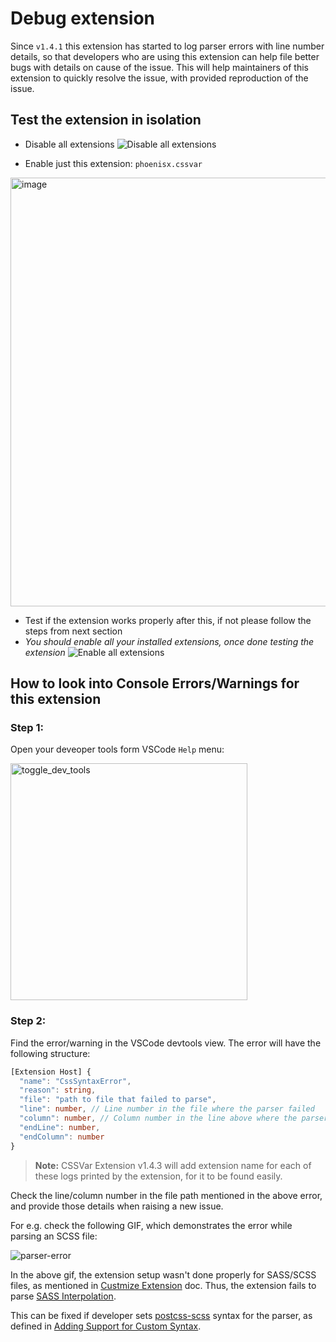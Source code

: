 # Debug extension

Since `v1.4.1` this extension has started to log parser errors with line number details, so that
developers who are using this extension can help file better bugs with details on cause of the issue.
This will help maintainers of this extension to quickly resolve the issue, with provided reproduction
of the issue.

## Test the extension in isolation

- Disable all extensions
![Disable all extensions](https://user-images.githubusercontent.com/11786283/188285728-bc301bd4-89de-476e-aca0-9cbbeb5010e7.png)

- Enable just this extension: `phoenisx.cssvar`
<img width="686" alt="image" src="https://user-images.githubusercontent.com/11786283/188295886-5d6e29bf-8faf-497e-ad0b-3fc978e2ae86.png">

- Test if the extension works properly after this, if not please follow the steps from next section
- *You should enable all your installed extensions, once done testing the extension*
![Enable all extensions](https://user-images.githubusercontent.com/11786283/188285738-cc3dead9-2465-4690-8db1-c0c47bb2ab98.png)


## How to look into Console Errors/Warnings for this extension

### Step 1:

Open your deveoper tools form VSCode `Help` menu:

<img
  width="379"
  alt="toggle_dev_tools"
  src="https://user-images.githubusercontent.com/11786283/179458644-73f5a0f3-041a-4219-a40b-6cf0d8f3d48d.png"
/>

### Step 2:

Find the error/warning in the VSCode devtools view.
The error will have the following structure:

```ts
[Extension Host] {
  "name": "CssSyntaxError",
  "reason": string,
  "file": "path to file that failed to parse",
  "line": number, // Line number in the file where the parser failed
  "column": number, // Column number in the line above where the parser failed
  "endLine": number,
  "endColumn": number
}
```

> **Note:** CSSVar Extension v1.4.3 will add extension name for each of these logs printed
> by the extension, for it to be found easily.

Check the line/column number in the file path mentioned in the above error, and provide
those details when raising a new issue.

For e.g. check the following GIF, which demonstrates the error while parsing an SCSS file:

![parser-error](https://user-images.githubusercontent.com/11786283/179459517-0b96c2ad-bb3a-4cfe-b653-20be78d0d27e.gif)

In the above gif, the extension setup wasn't done properly for SASS/SCSS files, as mentioned
in [Custmize Extension](./customize-extension.md) doc.
Thus, the extension fails to parse [SASS Interpolation](https://sass-lang.com/documentation/interpolation).

This can be fixed if developer sets [postcss-scss](https://github.com/postcss/postcss-scss)
syntax for the parser, as defined in [Adding Support for Custom Syntax](./customize-extension.md#adding-support-for-any-new-sytax).
